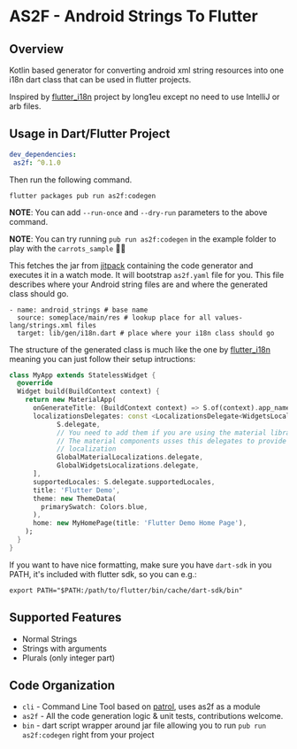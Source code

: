 # AS2F - Android Strings To Flutter

## Overview

Kotlin based generator for converting android xml string resources into one i18n dart class that can be used in flutter projects.

Inspired by [flutter_i18n](https://github.com/long1eu/flutter_i18n) project by long1eu except no need to use IntelliJ or arb files.

## Usage in Dart/Flutter Project

```yaml
dev_dependencies:
 as2f: ^0.1.0
```

Then run the following command.

```
flutter packages pub run as2f:codegen
```

__NOTE__: You can add `--run-once` and `--dry-run` parameters to the above command.

__NOTE__: You can try running `pub run as2f:codegen` in the example folder to play with the `carrots_sample` 🥕🥕

This fetches the jar from [jitpack](https://jitpack.io/#vishna/as2f) containing the code generator and executes it in a watch mode. It will bootstrap `as2f.yaml` file for you. This file describes where your Android string files are and where the generated class should go.

```
- name: android_strings # base name
  source: someplace/main/res # lookup place for all values-lang/strings.xml files
  target: lib/gen/i18n.dart # place where your i18n class should go
```

The structure of the generated class is much like the one by [flutter_i18n](https://github.com/long1eu/flutter_i18n#usage) meaning you can just follow their setup intructions:

```dart
class MyApp extends StatelessWidget {
  @override
  Widget build(BuildContext context) {
    return new MaterialApp(
      onGenerateTitle: (BuildContext context) => S.of(context).app_name,
      localizationsDelegates: const <LocalizationsDelegate<WidgetsLocalizations>>[
            S.delegate,
            // You need to add them if you are using the material library.
            // The material components usses this delegates to provide default 
            // localization      
            GlobalMaterialLocalizations.delegate,
            GlobalWidgetsLocalizations.delegate,               
      ],
      supportedLocales: S.delegate.supportedLocales,
      title: 'Flutter Demo',
      theme: new ThemeData(
        primarySwatch: Colors.blue,
      ),
      home: new MyHomePage(title: 'Flutter Demo Home Page'),
    );
  }
}
```

If you want to have nice formatting, make sure you have `dart-sdk` in you PATH, it's included with flutter sdk, so you can e.g.:

```
export PATH="$PATH:/path/to/flutter/bin/cache/dart-sdk/bin"
```

## Supported Features

- Normal Strings
- Strings with arguments
- Plurals (only integer part)

## Code Organization

- `cli` - Command Line Tool based on [patrol](https://github.com/vishna/patrol), uses as2f as a module
- `as2f` - All the code generation logic & unit tests, contributions welcome.
- `bin` - dart script wrapper around jar file allowing you to run `pub run as2f:codegen` right from your project